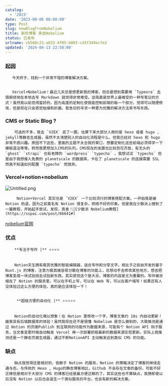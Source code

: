 ```yaml
---
catalog:
  - '2023'
date: '2023-08-06 08:00:00'
type: Post
slug: newBlogFromNobelium
title: 新的博客 来自Nobelium
status: 已发布
urlname: cb560c23-a833-4f05-b803-cd3f349ecfe2
updated: '2024-04-13 22:58:00'
---
```


### 起因


       今天终于，找到一个非常不错的博客解决方案。


       Vercel+Nobelium！最近几天总是想更新我的博客，但总是想到需要用 `Typeora` 去很麻烦地在本地去写 Markdown 就觉得非常难受。这简直是世界上最难受的一种写笔记的方式！虽然我以前觉得蛮好的，因为高度的定制化使我能控制前端的每一个部分，觉得可以随便修改，但是现在只会感觉枯燥和折磨。我急切的寻求一种更为优雅的解决方法来书写东西。


### CMS or Static Blog ?


        可选的不多，我去 `V2EX` 逛了一圈，估算下来大部分人用的是 hexo 或者 hugo , jekyll等静态生成器，虽然不太清楚别人的自动化流程是什么，但我已经对 hexo 和 hugo 非常不感兴趣。原因不下这些，里面的主题不太合我的胃口，想要定制化这些前端必须得学一下模板语法等等。转而我更想加入CMS的队列，CMS现在的发展也比较百花齐放，有无头的 `ghost` `strapi` 也有老牌的 `wordpress` `typecho` 。我想试试 `typecho` 但是由于我想接入免费的 planetscale 的数据库，卡在了 planetscale 的连接需要 SSL 而我不知道如何配置 `typecho` 而放弃。


### Vercel+notion+nobelium


![Untitled.png](https://prod-files-secure.s3.us-west-2.amazonaws.com/ed141b76-e4f4-4030-b3c9-9f8f9925cc4f/0ecc86b3-acdd-477f-ab59-852a7f533d4c/Untitled.png?X-Amz-Algorithm=AWS4-HMAC-SHA256&X-Amz-Content-Sha256=UNSIGNED-PAYLOAD&X-Amz-Credential=ASIAZI2LB466RVT37C2K%2F20250730%2Fus-west-2%2Fs3%2Faws4_request&X-Amz-Date=20250730T101038Z&X-Amz-Expires=3600&X-Amz-Security-Token=IQoJb3JpZ2luX2VjEJH%2F%2F%2F%2F%2F%2F%2F%2F%2F%2FwEaCXVzLXdlc3QtMiJIMEYCIQDfnAvEYQeoP8dJZwY3L0KwQjWJ0Xpebk9hyMVQtikvXQIhALGrvxvZ%2FG5OU%2BmXZNjBgyvvkkLhAHUetXvD7%2F9QmO9zKogECLr%2F%2F%2F%2F%2F%2F%2F%2F%2F%2FwEQABoMNjM3NDIzMTgzODA1Igy%2FV%2BsZHMIc1jK61kcq3AOQuxlrySln45ON8H85EuNVYt6ovmuXKI97UhffiN%2BgmZWEv%2BuZHMqdL0sjOJf6YgA2UeXM5BSrn%2Fj%2FP1Lb%2BLWtPEnzKaRfeUQr%2BsSMCjvHNt68Oo7pekQL%2FBDyGL%2FCFk3xRwbbThl5QYNlw6fsneMLsh2SlfVff2R1uRC0%2Bce6awhZCin3Gj13tfwnOsipECySDqhFCKvLqsuJDoUvkwes1KHqL27ZfZbzKSYrwBECV8YKh%2BYO1cUix7ygwkqNg68cqr79xkZHcNtTYLVN%2F%2Bkgp6F718epbHy%2Fujn5cBi%2FQG6SqIgf%2BIBcCLADxeLvF1alsZbzPYt8ukTgaUl6nMoM0JMx1zKbETJKN2Xon61hK%2F2OJUzNeabSiswymAXQHXDtG4TSPMpKbkIOk6vaYadLa2seK8oxQML096%2FuylNgjWbChEV8i9vIRbeYxDYfubWzTkngQ34FLWdjGY%2BnrMDGwgAUC7NOGNfpNMG3ReI2YPlrJJwWHbeQuiUAAKk5FYIJuCtszhnQBw5hBOSD0lJTP1%2FyqQaOuHFbs15Bsg2vkqSbSLEDvL%2B4dTFoAPmjzSfdNEnHoT6qwRKCelquGrm%2FmFQFYbBLLQ9kbC4HCJQEMHzM2GD1cZ4unRx%2BFDDOwKfEBjqkARFZub4GTHF5fpFyMMwkZ5Lzd8zqpWSrGxFrtKRqlGlgXdVf5j3TP6Y%2B4cxyJ1CRe9fNKc9nBguM1oJXNnrH5F%2Fb1sP50PDByHZNumFySZJBTSPDxSEF5txdefxTHUZrDRqfgnE4OdW2JaDdyO6YY05rLuPAFgGDDlMuaFfejjJwa%2BthcoafZOMTjTZE9YD1vyvRxvi5yetOvOyewnwDo2NtD9Xe&X-Amz-Signature=3f2f75a2ef96e7e32b644bfd3da1486bb4a1ccfba01b6898f1bf80fbe794dae4&X-Amz-SignedHeaders=host&x-amz-checksum-mode=ENABLED&x-id=GetObject)


         Notion+Vercel 其实也是 `V2EX` 一个比较流行的博客搭配方案。一开始我是被 Notion 劝退，因为之前莫名有 Notion 很复杂，网络不好的印象。但是我在少数派上搜到了一篇教程，开始起手尝试，发现，真香！🔗[少数派 Nobelium教程](https://sspai.com/post/66641#) 


[nobelium官网](https://nobelium.js.org/)


### 优点


        **专注于写作 |** ⭐⭐⭐⭐


        Notion天生拥有极其优雅的智能编辑器，适合写作和分享文字。相比于之前自开发的基于Nuxt.js 的博客，注意力极其被容易分散在博客的功能上，总想动手去修改某些地方，想去把博客变成一块试验田去试验新东西，其实感觉这个是大忌，博客的内容是尤为重要的。写作被浓缩在了 Notion 的服务里，可以在手机上写，可以在 Web 写，可以在客户端写！如果还有人没体验过这么方便的体验，真的是应该体验一下！


         **超级方便的自动化 |** ⭐⭐⭐⭐⭐


        Notion的自动化难以想象！在 Notion 里修改一个字，博客文章约 10s 内自动更新！媲美具有后端数据库的体验！虽然我现在还不是很懂 Nobelium 是怎么做到的，大致推测是通过 Notion 的页面Publish 到互联网的功能作为数据来源，可能有个 Notion API 钩子服务，当文章变更时候自动触发 Vercel 再一次部署抓取最新的数据来源实现更新。实际上我推测还是一个静态页面生成器，通过不断NotionAPI 主动触发达到类似 CMS 的功能。


### 缺点


        缺点我觉得还是相对的，依赖于 Notion 的服务，Notion 的策略决定了博客的继续走通与否。与传统的 Hexo , Hugo的静态博客相比，Github 不会存在文章的备份，可能不好迁移但是相对于大部分 CMS 的博客已经是最方便迁移的了。其实这些也不算缺点，我猜即使以后没有 Notion 以后也会诞生一个类似服务的平台，也会有新的解决方案。

